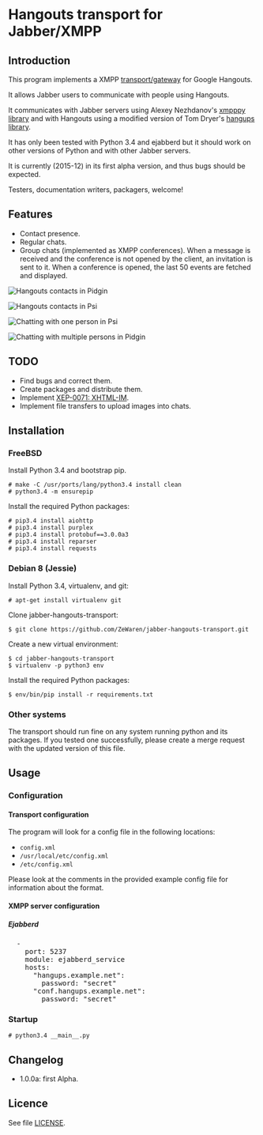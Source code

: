 # Hangouts transport for Jabber/XMPP

## Introduction

This program implements a XMPP [transport/gateway](https://en.wikipedia.org/wiki/XMPP#Connecting_to_other_protocols)
for Google Hangouts.

It allows Jabber users to communicate with people using Hangouts.

It communicates with Jabber servers using Alexey Nezhdanov's [xmpppy library](http://xmpppy.sourceforge.net/) and with
Hangouts using a modified version of Tom Dryer's [hangups library](https://github.com/tdryer/hangups).

It has only been tested with Python 3.4 and ejabberd but it should work on other versions of Python and with other
Jabber servers.

It is currently (2015-12) in its first alpha version, and thus bugs should be expected. 

Testers, documentation writers, packagers, welcome!

## Features

* Contact presence.
* Regular chats.
* Group chats (implemented as XMPP conferences). When a message is received and the conference is not opened by the
client, an invitation is sent to it. When a conference is opened, the last 50 events are fetched and displayed.

![Hangouts contacts in Pidgin](doc/contact_list_in_pidgin.png)

![Hangouts contacts in Psi](doc/contact_list_in_psi.png)

![Chatting with one person in Psi](doc/regulat_chat_in_psi.png)

![Chatting with multiple persons in Pidgin](doc/group_chat_in_pidgin.png)

## TODO
* Find bugs and correct them.
* Create packages and distribute them.
* Implement [XEP-0071: XHTML-IM](http://www.xmpp.org/extensions/xep-0071.html).
* Implement file transfers to upload images into chats.

## Installation
### FreeBSD
Install Python 3.4 and bootstrap pip.
    
    # make -C /usr/ports/lang/python3.4 install clean
    # python3.4 -m ensurepip
    
Install the required Python packages:

    # pip3.4 install aiohttp
    # pip3.4 install purplex
    # pip3.4 install protobuf==3.0.0a3
    # pip3.4 install reparser
    # pip3.4 install requests

### Debian 8 (Jessie)
Install Python 3.4, virtualenv, and git:

    # apt-get install virtualenv git
    
Clone jabber-hangouts-transport:

    $ git clone https://github.com/ZeWaren/jabber-hangouts-transport.git

Create a new virtual environment:

    $ cd jabber-hangouts-transport
    $ virtualenv -p python3 env

Install the required Python packages:

    $ env/bin/pip install -r requirements.txt

### Other systems
The transport should run fine on any system running python and its packages. If you tested one successfully, please
create a merge request with the updated version of this file.

## Usage

### Configuration
#### Transport configuration
The program will look for a config file in the following locations:

* `config.xml`
* `/usr/local/etc/config.xml`    
* `/etc/config.xml`

Please look at the comments in the provided example config file for information about the format.

#### XMPP server configuration
##### Ejabberd
<pre>
  -
    port: 5237
    module: ejabberd_service
    hosts:
      "hangups.example.net":
        password: "secret"
      "conf.hangups.example.net":
        password: "secret"
</pre>

### Startup

    # python3.4 __main__.py

## Changelog
* 1.0.0a: first Alpha.

## Licence
See file [LICENSE](LICENSE).

